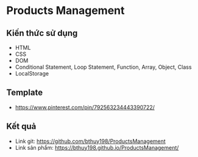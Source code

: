 # Products Management
## Kiến thức sử dụng
+ HTML
+ CSS
+ DOM
+ Conditional Statement, Loop Statement, Function, Array, Object, Class
+ LocalStorage
## Template
+ https://www.pinterest.com/pin/792563234443390722/
## Kết quả
+ Link git: https://github.com/bthuy198/ProductsManagement
+ Link sản phẩm: https://bthuy198.github.io/ProductsManagement/
